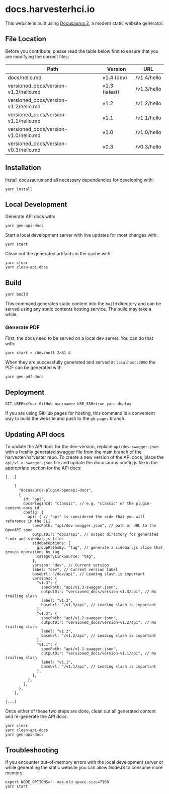 # docs.harvesterhci.io

This website is built using [Docusaurus 2](https://docusaurus.io/), a modern
static website generator.

## File Location

Before you contribute, please read the table below first to ensure that you are
modifying the correct files:

| Path                                 | Version                | URL         |
| ------------------------------------ | ---------------------- | ----------- |
| docs/hello.md                        | v1.4 (dev)             | /v1.4/hello |
| versioned_docs/version-v1.3/hello.md | v1.3 (latest)          | /v1.3/hello |
| versioned_docs/version-v1.2/hello.md | v1.2                   | /v1.2/hello |
| versioned_docs/version-v1.1/hello.md | v1.1                   | /v1.1/hello |
| versioned_docs/version-v1.0/hello.md | v1.0                   | /v1.0/hello |
| versioned_docs/version-v0.3/hello.md | v0.3                   | /v0.3/hello |

## Installation

Install docusaurus and all necessary dependencies for developing with:

```console
yarn install
```

## Local Development

Generate API docs with:

```console
yarn gen-api-docs
```

Start a local development server with live updates for most changes with:

```console
yarn start
```

Clean out the generated artifacts in the cache with:

```console
yarn clear
yarn clean-api-docs
```

## Build

```console
yarn build
```

This command generates static content into the `build` directory and can be
served using any static contents hosting service. The build may take a while.

### Generate PDF

First, the docs need to be served on a local dev server. You can do that with:

```console
yarn start > /dev/null 2>&1 &
```

When they are successfully generated and served at `localhost:3000` the PDF can
be generated with

```console
yarn gen-pdf-docs
```

## Deployment

```console
GIT_USER=<Your GitHub username> USE_SSH=true yarn deploy
```

If you are using GitHub pages for hosting, this command is a convenient way to
build the website and push to the `gh-pages` branch.

## Updating API docs

To update the API docs for the dev-version, replace `api/dev-swagger.json` with
a freshly generated swagger file from the main branch of the
harvester/harvester repo.
To create a new version of the API docs, place the `api/v1.x-swagger.json` file
and update the docusaurus.config.js file in the appropriate section for the API
docs:

```
[...]

    [
      "docusaurus-plugin-openapi-docs",
      {
        id: "api",
        docsPluginId: "classic", // e.g. "classic" or the plugin-content-docs id
        config: {
          api: { // "api" is considered the <id> that you will reference in the CLI
            specPath: "api/dev-swagger.json", // path or URL to the OpenAPI spec
            outputDir: "docs/api", // output directory for generated *.mdx and sidebar.js files
            sidebarOptions: {
              groupPathsBy: "tag", // generate a sidebar.js slice that groups operations by tag
              categoryLinkSource: "tag",
            },
            version: "dev", // Current version
            label: "dev", // Current version label
            baseUrl: "/dev/api", // Leading slash is important
            versions: {
              "v1.3": {
                specPath: "api/v1.3-swagger.json",
                outputDir: "versioned_docs/version-v1.3/api", // No trailing slash
                label: "v1.3",
                baseUrl: "/v1.3/api", // Leading slash is important
              },
              "v1.2": {
                specPath: "api/v1.2-swagger.json",
                outputDir: "versioned_docs/version-v1.2/api", // No trailing slash
                label: "v1.2",
                baseUrl: "/v1.2/api", // Leading slash is important
              },
              "v1.1": {
                specPath: "api/v1.1-swagger.json",
                outputDir: "versioned_docs/version-v1.1/api", // No trailing slash
                label: "v1.1",
                baseUrl: "/v1.1/api", // Leading slash is important
              },
            },
          },
        },
      },
    ],

[...]
```
Once either of these two steps are done, clean out all generated content and
re-generate the API docs:

```console
yarn clear
yarn clean-api-docs
yarn gen-api-docs
```

## Troubleshooting

If you encounter out-of-memory errors with the local development server or while
generating the static website you can allow NodeJS to consume more memory:

```console
export NODE_OPTIONS='--max-old-space-size=7168'
yarn start
```
